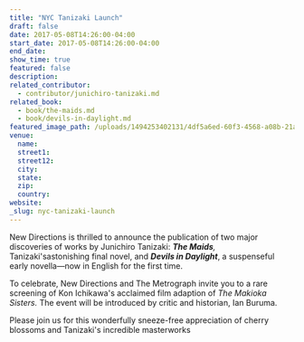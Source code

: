 ```yaml
---
title: "NYC Tanizaki Launch"
draft: false
date: 2017-05-08T14:26:00-04:00
start_date: 2017-05-08T14:26:00-04:00
end_date:
show_time: true
featured: false
description:
related_contributor:
  - contributor/junichiro-tanizaki.md
related_book:
  - book/the-maids.md
  - book/devils-in-daylight.md
featured_image_path: /uploads/1494253402131/4df5a6ed-60f3-4568-a08b-21ab9383063b.jpg
venue:
  name:
  street1:
  street12:
  city:
  state:
  zip:
  country:
website:
_slug: nyc-tanizaki-launch
---
```


New Directions is thrilled to announce the publication of two major discoveries of works by Junichiro Tanizaki: _**The Maids**,_ Tanizaki'sastonishing final novel, and **_Devils in Daylight_**, a suspenseful early novella—now in English for the first time.

To celebrate, New Directions and The Metrograph invite you to a rare screening of Kon Ichikawa's acclaimed film adaption of _The Makioka Sisters._ The event will be introduced by critic and historian, Ian Buruma.

Please join us for this wonderfully sneeze-free appreciation of cherry blossoms and Tanizaki's incredible masterworks

